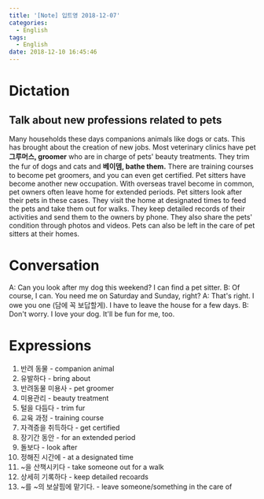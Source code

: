 ```yaml
---
title: '[Note] 입트영 2018-12-07'
categories:
  - English
tags:
  - English
date: 2018-12-10 16:45:46
---
```


# Dictation

## Talk about new professions related to pets

Many households these days companions animals like dogs or cats. This has brought about the creation of new jobs. Most veterinary clinics have pet **그루머스, groomer** who are in charge of pets' beauty treatments. They trim the fur of dogs and cats and **베이뎀, bathe them.** There are training courses to become pet groomers, and you can even get certified. Pet sitters have become another new occupation. With overseas travel become in common, pet owners often leave home for extended periods. Pet sitters look after their pets in these cases. They visit the home at designated times to feed the pets and take them out for walks. They keep detailed records of their activities and send them to the owners by phone. They also share the pets' condition through photos and videos. Pets can also be left in the care of pet sitters at their homes.

# Conversation

A: Can you look after my dog this weekend? I can find a pet sitter.
B: Of course, I can. You need me on Saturday and Sunday, right?
A: That's right. I owe you one (담에 꼭 보답할게). I have to leave the house for a few days. 
B: Don't worry. I love your dog. It'll be fun for me, too.

# Expressions

1. 반려 동물 - companion animal
2. 유발하다 - bring about
3. 반려동물 미용사 - pet groomer
4. 미용관리 - beauty treatment
5. 털을 다듬다 - trim fur
6. 교육 과정 - training course
7. 자격증을 취득하다 - get certified
8. 장기간 동안 - for an extended period
9. 돌보다 - look after
10. 정해진 시간에 - at a designated time
11. ~을 산책시키다 - take someone out for a walk
12. 상세히 기록하다 - keep detailed recoards
13. ~를 ~의 보살핌에 맡기다. - leave someone/something in the care of 